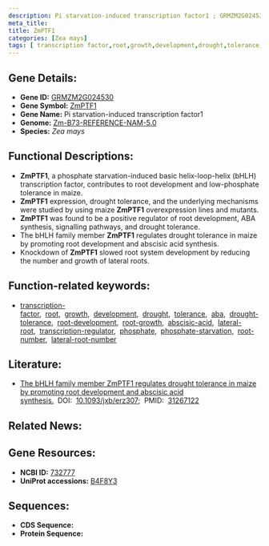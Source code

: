 ```yaml
---
description: Pi starvation-induced transcription factor1 ; GRMZM2G024530 ; Zea mays
meta_title:
title: ZmPTF1
categories: [Zea mays]
tags: [ transcription factor,root,growth,development,drought,tolerance,aba,drought tolerance,root development,root growth,abscisic acid,lateral root,transcription regulator,phosphate,phosphate starvation,root number,lateral root number ]
---
```


## Gene Details:
- **Gene ID:**	[GRMZM2G024530](https://www.maizegdb.org/gene_center/gene/GRMZM2G024530)
- **Gene Symbol:** <u>ZmPTF1</u>
- **Gene Name:** Pi starvation-induced transcription factor1
- **Genome:** [Zm-B73-REFERENCE-NAM-5.0](https://www.maizegdb.org/genome/assembly/Zm-B73-REFERENCE-NAM-5.0)
- **Species:** *Zea mays*

## Functional Descriptions:
   - **ZmPTF1**, a phosphate starvation-induced basic helix-loop-helix (bHLH) transcription factor, contributes to root development and low-phosphate tolerance in maize.
   - **ZmPTF1** expression, drought tolerance, and the underlying mechanisms were studied by using maize **ZmPTF1** overexpression lines and mutants.
   - **ZmPTF1** was found to be a positive regulator of root development, ABA synthesis, signalling pathways, and drought tolerance.
   - The bHLH family member **ZmPTF1** regulates drought tolerance in maize by promoting root development and abscisic acid synthesis.
   - Knockdown of **ZmPTF1** slowed root system development by reducing the number and growth of lateral roots.

## Function-related keywords:
- [transcription-factor](/tags/transcription-factor/),&nbsp;&nbsp;[root](/tags/root/),&nbsp;&nbsp;[growth](/tags/growth/),&nbsp;&nbsp;[development](/tags/development/),&nbsp;&nbsp;[drought](/tags/drought/),&nbsp;&nbsp;[tolerance](/tags/tolerance/),&nbsp;&nbsp;[aba](/tags/aba/),&nbsp;&nbsp;[drought-tolerance](/tags/drought-tolerance/),&nbsp;&nbsp;[root-development](/tags/root-development/),&nbsp;&nbsp;[root-growth](/tags/root-growth/),&nbsp;&nbsp;[abscisic-acid](/tags/abscisic-acid/),&nbsp;&nbsp;[lateral-root](/tags/lateral-root/),&nbsp;&nbsp;[transcription-regulator](/tags/transcription-regulator/),&nbsp;&nbsp;[phosphate](/tags/phosphate/),&nbsp;&nbsp;[phosphate-starvation](/tags/phosphate-starvation/),&nbsp;&nbsp;[root-number](/tags/root-number/),&nbsp;&nbsp;[lateral-root-number](/tags/lateral-root-number/)

## Literature:
   - [The bHLH family member ZmPTF1 regulates drought tolerance in maize by promoting root development and abscisic acid synthesis.]( https://academic.oup.com/jxb/article/70/19/5471/5527430?login=true)&nbsp;&nbsp;DOI:&nbsp;&nbsp;[10.1093/jxb/erz307](https://academic.oup.com/jxb/article/70/19/5471/5527430?login=true);&nbsp;&nbsp;PMID:&nbsp;&nbsp;[31267122](https://pubmed.ncbi.nlm.nih.gov/31267122/)

## Related News:

## Gene Resources:
- **NCBI ID:** [732777](https://www.ncbi.nlm.nih.gov/gene/?term=732777)
- **UniProt accessions:** [B4F8Y3](https://www.uniprot.org/uniprotkb/B4F8Y3/entry)



## Sequences:
- **CDS Sequence:**
- **Protein Sequence:**
